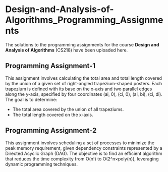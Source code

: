 # Design-and-Analysis-of-Algorithms_Programming_Assignments
The solutions to the programming assignments for the course **Design and Analysis of Algorithms** (CS218) have been uploaded here.

## Programming Assignment-1
This assignment involves calculating the total area and total length covered by the union of a given set of right-angled trapezium-shaped posters. Each trapezium is defined with its base on the x-axis and two parallel edges along the y-axis, specified by four coordinates (ai, 0), (ci, 0), (ai, bi), (ci, di). The goal is to determine:

- The total area covered by the union of all trapeziums.
- The total length covered on the x-axis.

## Programming Assignment-2
This assignment involves scheduling a set of processes to minimize the peak memory requirement, given dependency constraints represented by a Directed Acyclic Graph (DAG). The objective is to find an efficient algorithm that reduces the time complexity from O(n!) to O(2^n×poly(n)), leveraging dynamic programming techniques.
